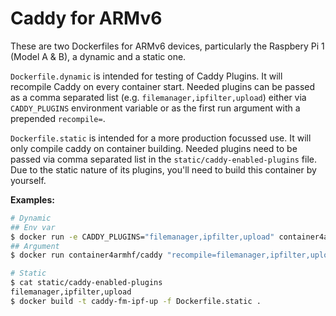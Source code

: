 # Caddy for ARMv6

These are two Dockerfiles for ARMv6 devices, particularly the Raspbery Pi 1 (Model A & B), a dynamic and a static one.

`Dockerfile.dynamic` is intended for testing of Caddy Plugins. It will recompile Caddy on every container start. Needed plugins can be passed as a comma separated list (e.g. `filemanager,ipfilter,upload`) either via `CADDY_PLUGINS` environment variable or as the first run argument with a prepended `recompile=`.

`Dockerfile.static` is intended for a more production focussed use. It will only compile caddy on container building. Needed plugins need to be passed via comma separated list in the `static/caddy-enabled-plugins` file. Due to the static nature of its plugins, you'll need to build this container by yourself.

**Examples:**

```bash
# Dynamic
## Env var
$ docker run -e CADDY_PLUGINS="filemanager,ipfilter,upload" container4armhf/caddy
## Argument
$ docker run container4armhf/caddy "recompile=filemanager,ipfilter,upload"

# Static
$ cat static/caddy-enabled-plugins 
filemanager,ipfilter,upload
$ docker build -t caddy-fm-ipf-up -f Dockerfile.static .


```

